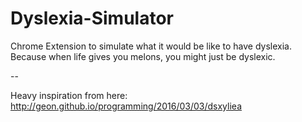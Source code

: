 # Dyslexia-Simulator
Chrome Extension to simulate what it would be like to have dyslexia.
Because when life gives you melons, you might just be dyslexic.

--

Heavy inspiration from here: http://geon.github.io/programming/2016/03/03/dsxyliea
